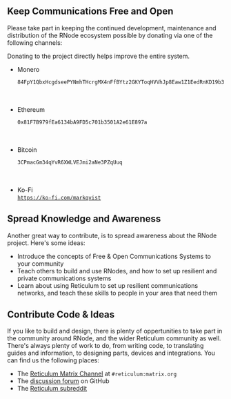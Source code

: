 [title]: <> (Donate)
## Keep Communications Free and Open
Please take part in keeping the continued development, maintenance and distribution of the RNode ecosystem possible by donating via one of the following channels:

Donating to the project directly helps improve the entire system.

- Monero<br/>
  ```
  84FpY1QbxHcgdseePYNmhTHcrgMX4nFfBYtz2GKYToqHVVhJp8Eaw1Z1EedRnKD19b3B8NiLCGVxzKV17UMmmeEsCrPyA5w
  ```
  <br/><br/>
- Ethereum<br/>
  ```
  0x81F7B979fEa6134bA9FD5c701b3501A2e61E897a
  ```
  <br/><br/>
- Bitcoin<br/>
  ```
  3CPmacGm34qYvR6XWLVEJmi2aNe3PZqUuq
  ```
  <br/><br/>
- Ko-Fi<br/>
  <a href="https://ko-fi.com/markqvist">`https://ko-fi.com/markqvist`</a>

## Spread Knowledge and Awareness
Another great way to contribute, is to spread awareness about the RNode project. Here's some ideas:

- Introduce the concepts of Free & Open Communications Systems to your community
- Teach others to build and use RNodes, and how to set up resilient and private communications systems
- Learn about using Reticulum to set up resilient communications networks, and teach these skills to people in your area that need them

## Contribute Code & Ideas
If you like to build and design, there is plenty of oppertunities to take part in the community around RNode, and the wider Reticulum community as well. There's always plenty of work to do, from writing code, to translating guides and information, to designing parts, devices and integrations. You can find us the following places:

- The [Reticulum Matrix Channel](element://room/!TRaVWNnQhAbvuiSnEK%3Amatrix.org?via=matrix.org) at `#reticulum:matrix.org`
- The [discussion forum](https://github.com/markqvist/Reticulum/discussions) on GitHub
- The [Reticulum subreddit](https://reddit.com/r/reticulum)